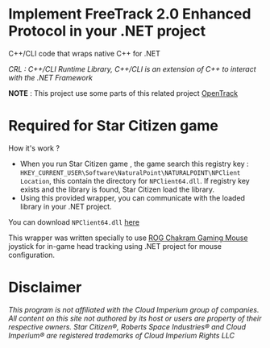 # Implement FreeTrack 2.0 Enhanced Protocol in your .NET project
C++/CLI code that wraps native C++ for .NET

_CRL : C++/CLI Runtime Library, C++/CLI is an extension of C++ to interact with the .NET Framework_

**NOTE** : This project use some parts of this related project [OpenTrack](https://github.com/opentrack/opentrack)

# Required for Star Citizen game

How it's work ? 
- When you run Star Citizen game , the game search this registry key : `HKEY_CURRENT_USER\Software\NaturalPoint\NATURALPOINT\NPClient Location`, this contain the directory for `NPClient64.dll`. If registry key exists and the library is found, Star Citizen load the library.
- Using this provided wrapper, you can communicate with the loaded library in your .NET project.

You can download `NPClient64.dll` [here](https://github.com/opentrack/opentrack/blob/master/bin/NPClient64.dll)

This wrapper was written specially to use [ROG Chakram Gaming Mouse](https://rog.asus.com/ch-fr/mice-mouse-pads/mice/ergonomic-right-handed/rog-chakram-model/spec/) joystick for in-game head tracking using .NET project for mouse configuration. 

# Disclaimer
_This program is not affiliated with the Cloud Imperium group of companies. All content on this site not authored by its host or users are property of their respective owners. Star Citizen®, Roberts Space Industries® and Cloud Imperium® are registered trademarks of Cloud Imperium Rights LLC_
